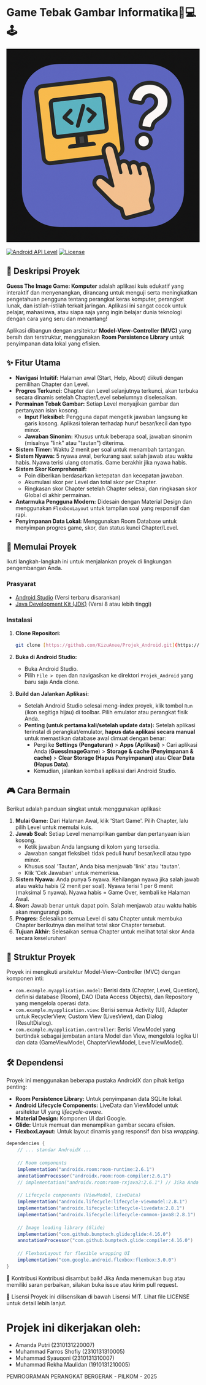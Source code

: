 # Game Tebak Gambar Informatika🧠💻🕹️

![Aplikasi](iconAPK.png)

[![Android API Level](https://img.shields.io/badge/API%20Level-24%2B-brightgreen.svg)](https://developer.android.com/about/dashboards)
[![License](https://img.shields.io/badge/License-MIT-blue.svg)](LICENSE)

## 📝 Deskripsi Proyek

**Guess The Image Game: Komputer** adalah aplikasi kuis edukatif yang interaktif dan menyenangkan, dirancang untuk menguji serta meningkatkan pengetahuan pengguna tentang perangkat keras komputer, perangkat lunak, dan istilah-istilah terkait jaringan. Aplikasi ini sangat cocok untuk pelajar, mahasiswa, atau siapa saja yang ingin belajar dunia teknologi dengan cara yang seru dan menantang!

Aplikasi dibangun dengan arsitektur **Model-View-Controller (MVC)** yang bersih dan terstruktur, menggunakan **Room Persistence Library** untuk penyimpanan data lokal yang efisien.

## ✨ Fitur Utama

* **Navigasi Intuitif:** Halaman awal (Start, Help, About) diikuti dengan pemilihan Chapter dan Level.
* **Progres Terkunci:** Chapter dan Level selanjutnya terkunci, akan terbuka secara dinamis setelah Chapter/Level sebelumnya diselesaikan.
* **Permainan Tebak Gambar:** Setiap Level menyajikan gambar dan pertanyaan isian kosong.
    * **Input Fleksibel:** Pengguna dapat mengetik jawaban langsung ke garis kosong. Aplikasi toleran terhadap huruf besar/kecil dan typo minor.
    * **Jawaban Sinonim:** Khusus untuk beberapa soal, jawaban sinonim (misalnya "link" atau "tautan") diterima.
* **Sistem Timer:** Waktu 2 menit per soal untuk menambah tantangan.
* **Sistem Nyawa:** 5 nyawa awal, berkurang saat salah jawab atau waktu habis. Nyawa terisi ulang otomatis. Game berakhir jika nyawa habis.
* **Sistem Skor Komprehensif:**
    * Poin diberikan berdasarkan ketepatan dan kecepatan jawaban.
    * Akumulasi skor per Level dan total skor per Chapter.
    * Ringkasan skor Chapter setelah Chapter selesai, dan ringkasan skor Global di akhir permainan.
* **Antarmuka Pengguna Modern:** Didesain dengan Material Design dan menggunakan `FlexboxLayout` untuk tampilan soal yang responsif dan rapi.
* **Penyimpanan Data Lokal:** Menggunakan Room Database untuk menyimpan progres game, skor, dan status kunci Chapter/Level.

## 🚀 Memulai Proyek

Ikuti langkah-langkah ini untuk menjalankan proyek di lingkungan pengembangan Anda.

### Prasyarat

* [Android Studio](https://developer.android.com/studio) (Versi terbaru disarankan)
* [Java Development Kit (JDK)](https://www.oracle.com/java/technologies/downloads/) (Versi 8 atau lebih tinggi)

### Instalasi

1.  **Clone Repositori:**
    ```bash
    git clone [https://github.com/KizuAnee/Projek_Android.git](https://github.com/KizuAnee/Projek_Android)
    ```

2.  **Buka di Android Studio:**
    * Buka Android Studio.
    * Pilih `File > Open` dan navigasikan ke direktori `Projek_Android` yang baru saja Anda clone.

3.  **Build dan Jalankan Aplikasi:**
    * Setelah Android Studio selesai meng-index proyek, klik tombol `Run` (ikon segitiga hijau) di toolbar. Pilih emulator atau perangkat fisik Anda.
    * **Penting (untuk pertama kali/setelah update data):** Setelah aplikasi terinstal di perangkat/emulator, **hapus data aplikasi secara manual** untuk memastikan database awal dimuat dengan benar:
        * Pergi ke **Settings (Pengaturan)** > **Apps (Aplikasi)** > Cari aplikasi Anda (**GuessImageGame**) > **Storage & cache (Penyimpanan & cache)** > **Clear Storage (Hapus Penyimpanan)** atau **Clear Data (Hapus Data)**.
        * Kemudian, jalankan kembali aplikasi dari Android Studio.

## 🎮 Cara Bermain

Berikut adalah panduan singkat untuk menggunakan aplikasi:

1.  **Mulai Game:** Dari Halaman Awal, klik 'Start Game'. Pilih Chapter, lalu pilih Level untuk memulai kuis.
2.  **Jawab Soal:** Setiap Level menampilkan gambar dan pertanyaan isian kosong.
    * Ketik jawaban Anda langsung di kolom yang tersedia.
    * Jawaban sangat fleksibel: tidak peduli huruf besar/kecil atau typo minor.
    * Khusus soal 'Tautan', Anda bisa menjawab 'link' atau 'tautan'.
    * Klik 'Cek Jawaban' untuk memeriksa.
3.  **Sistem Nyawa:** Anda punya 5 nyawa. Kehilangan nyawa jika salah jawab atau waktu habis (2 menit per soal). Nyawa terisi 1 per 6 menit (maksimal 5 nyawa). Nyawa habis = Game Over, kembali ke Halaman Awal.
4.  **Skor:** Jawab benar untuk dapat poin. Salah menjawab atau waktu habis akan mengurangi poin.
5.  **Progres:** Selesaikan semua Level di satu Chapter untuk membuka Chapter berikutnya dan melihat total skor Chapter tersebut.
6.  **Tujuan Akhir:** Selesaikan semua Chapter untuk melihat total skor Anda secara keseluruhan!

## 📂 Struktur Proyek

Proyek ini mengikuti arsitektur Model-View-Controller (MVC) dengan komponen inti:

* `com.example.myapplication.model`: Berisi data (Chapter, Level, Question), definisi database (Room), DAO (Data Access Objects), dan Repository yang mengelola operasi data.
* `com.example.myapplication.view`: Berisi semua Activity (UI), Adapter untuk RecyclerView, Custom View (LivesView), dan Dialog (ResultDialog).
* `com.example.myapplication.controller`: Berisi ViewModel yang bertindak sebagai jembatan antara Model dan View, mengelola logika UI dan data (GameViewModel, ChapterViewModel, LevelViewModel).

## 🛠️ Dependensi

Proyek ini menggunakan beberapa pustaka AndroidX dan pihak ketiga penting:

* **Room Persistence Library:** Untuk penyimpanan data SQLite lokal.
* **Android Lifecycle Components:** LiveData dan ViewModel untuk arsitektur UI yang *lifecycle-aware*.
* **Material Design:** Komponen UI dari Google.
* **Glide:** Untuk memuat dan menampilkan gambar secara efisien.
* **FlexboxLayout:** Untuk layout dinamis yang responsif dan bisa *wrapping*.

```gradle
dependencies {
    // ... standar AndroidX ...

    // Room components
    implementation("androidx.room:room-runtime:2.6.1")
    annotationProcessor("androidx.room:room-compiler:2.6.1")
    // implementation("androidx.room:room-rxjava2:2.6.1") // Jika Anda menggunakan RxJava

    // Lifecycle components (ViewModel, LiveData)
    implementation("androidx.lifecycle:lifecycle-viewmodel:2.8.1")
    implementation("androidx.lifecycle:lifecycle-livedata:2.8.1")
    implementation("androidx.lifecycle:lifecycle-common-java8:2.8.1")

    // Image loading library (Glide)
    implementation("com.github.bumptech.glide:glide:4.16.0")
    annotationProcessor("com.github.bumptech.glide:compiler:4.16.0")

    // FlexboxLayout for flexible wrapping UI
    implementation("com.google.android.flexbox:flexbox:3.0.0")
}
```
🤝 Kontribusi
Kontribusi disambut baik! Jika Anda menemukan bug atau memiliki saran perbaikan, silakan buka issue atau kirim pull request.

📄 Lisensi
Proyek ini dilisensikan di bawah Lisensi MIT. Lihat file LICENSE untuk detail lebih lanjut.

# Projek ini dikerjakan oleh:
- Amanda Putri			      (2310131220007)
- Muhammad Farros Shofiy 		(2310131310005)
- Muhammad Syauqoni		      (2310131310007)
- Muhammad Rekha Maulidan	   (1910131210005)

PEMROGRAMAN PERANGKAT BERGERAK - PILKOM - 2025
